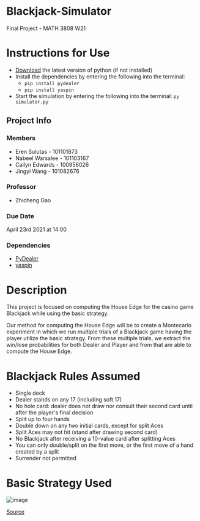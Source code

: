 # Blackjack-Simulator

Final Project - MATH 3808 W21

# Instructions for Use 
- [Download](https://www.python.org/downloads/release) the latest version of python (if not installed)
- Install the dependencies by entering the following into the terminal: 
  - `pip install pydealer`
  - `pip install yaspin`
- Start the simulation by entering the following into the terminal: `py simulator.py`

## Project Info

### Members
- Eren Sulutas - 101101873
- Nabeel Warsalee - 101103167
- Cailyn Edwards - 100956026
- Jingyi Wang - 101082676

### Professor
- Zhicheng Gao

### Due Date
April 23rd 2021 at 14:00

### Dependencies 
- [PyDealer](https://pydealer.readthedocs.io/)
- [yaspin](https://pypi.org/project/yaspin/)

# Description

This project is focused on computing the House Edge for the casino game Blackjack while using the basic strategy.

Our method for computing the House Edge will be to create a Montecarlo experiment in which we run multiple trials of a Blackjack game having the player utilize the basic strategy.
From these multiple trials, we extract the win/lose probabilities for both Dealer and Player and from that are able to compute the House Edge.

# Blackjack Rules Assumed
- Single deck
- Dealer stands on any 17 (including soft 17)
- No hole card: dealer does not draw nor consult their second card until after the player's final decision
- Split up to four hands
- Double down on any two initial cards, except for split Aces
- Split Aces may not hit (stand after drawing second card)
- No Blackjack after receiving a 10-value card after splitting Aces
- You can only double/split on the first move, or the first move of a hand created by a split
- Surrender not permitted 

# Basic Strategy Used
![image](https://user-images.githubusercontent.com/28713150/115052421-ee53d600-9eab-11eb-8bb7-58221b2db225.png)

[Source](https://wizardofodds.com/games/blackjack/strategy/1-deck/)
